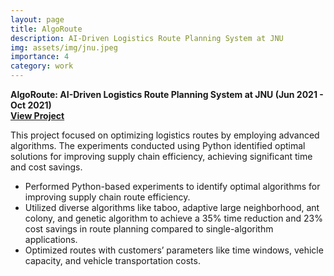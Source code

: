 ```yaml
---
layout: page
title: AlgoRoute
description: AI-Driven Logistics Route Planning System at JNU
img: assets/img/jnu.jpeg
importance: 4
category: work
---
```


**AlgoRoute: AI-Driven Logistics Route Planning System at JNU (Jun 2021 - Oct 2021)**  
**[View Project](https://github.com/albertgy9910/AlgoRoute)**

This project focused on optimizing logistics routes by employing advanced algorithms. The experiments conducted using Python identified optimal solutions for improving supply chain efficiency, achieving significant time and cost savings.

- Performed Python-based experiments to identify optimal algorithms for improving supply chain route efficiency.
- Utilized diverse algorithms like taboo, adaptive large neighborhood, ant colony, and genetic algorithm to achieve a 35% time reduction and 23% cost savings in route planning compared to single-algorithm applications.
- Optimized routes with customers’ parameters like time windows, vehicle capacity, and vehicle transportation costs.
